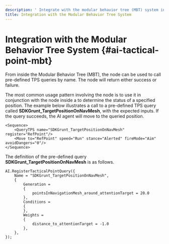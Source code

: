 ```yaml
---
description: ' Integrate with the modular behavior tree (MBT) system in &ALYlong;. '
title: Integration with the Modular Behavior Tree System
---
```

# Integration with the Modular Behavior Tree System {#ai-tactical-point-mbt}

From inside the Modular Behavior Tree \(MBT\), the **<QueryTPS>** node can be used to call pre\-defined TPS queries by name\. The **<QueryTPS>** node will return either success or failure\. 

The most common usage pattern involving the **<QueryTPS>** node is to use it in conjunction with the **<Move>** node inside a **<Sequence>** to determine the status of a specified position\. The example below illustrates a call to a pre\-defined TPS query called **SDKGrunt\_TargetPositionOnNavMesh**, with the expected inputs\. If the query succeeds, the AI agent will move to the queried position\.

```
<Sequence>
    <QueryTPS name="SDKGrunt_TargetPositionOnNavMesh" register="RefPoint"/>
    <Move to="RefPoint" speed="Run" stance="Alerted" fireMode="Aim" avoidDangers="0"/>
</Sequence>
```

The definition of the pre\-defined query **SDKGrunt\_TargetPositionOnNavMesh** is as follows\.

```
AI.RegisterTacticalPointQuery({
    Name = "SDKGrunt_TargetPositionOnNavMesh",
    {
        Generation =
        {
            pointsInNavigationMesh_around_attentionTarget = 20.0
        },
        Conditions =
        {
        },
        Weights =
        {
            distance_to_attentionTarget = -1.0
        },
    },
});
```